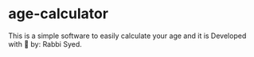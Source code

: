 # age-calculator
This is a simple software to easily calculate your age and it is Developed with 🧡 by: Rabbi Syed.
